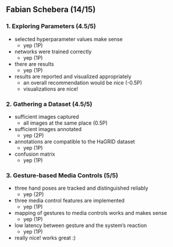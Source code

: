 ## Fabian Schebera (14/15)

### 1. Exploring Parameters (4.5/5)
* selected hyperparameter values make sense
    * yep (1P)
* networks were trained correctly
    * yep (1P)
* there are results
    * yep (1P)
* results are reported and visualized appropriately
    * an overall recommendation would be nice (-0.5P)
    * visualizations are nice!


### 2. Gathering a Dataset (4.5/5)
* sufficient images captured
    * all images at the same place (0.5P)
* sufficient images annotated
    * yep (2P)
* annotations are compatible to the HaGRID dataset
    * yep (1P)
* confusion matrix
    * yep (1P)


### 3. Gesture-based Media Controls (5/5)
* three hand poses are tracked and distinguished reliably 
    * yep (2P)
* three media control features are implemented
    * yep (1P)
* mapping of gestures to media controls works and makes sense
    * yep (1P)
* low latency between gesture and the system’s reaction
    * yep (1P)
* really nice! works great :)
